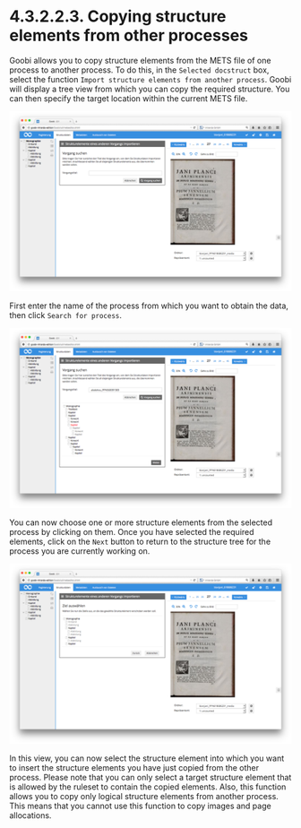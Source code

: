 # 4.3.2.2.3. Copying structure elements from other processes

Goobi allows you to copy structure elements from the METS file of one process to another process. To do this, in the `Selected docstruct` box, select the function `Import structure elements from another process`. Goobi will display a tree view from which you can copy the required structure. You can then specify the target location within the current METS file. 

![Searching for a process from which you want to obtain data](../../../../.gitbook/assets/046d.png)

First enter the name of the process from which you want to obtain the data, then click `Search for process`.

![Selecting the structure element you want to import from the other process](../../../../.gitbook/assets/047d.png)

You can now choose one or more structure elements from the selected process by clicking on them. Once you have selected the required elements, click on the `Next` button to return to the structure tree for the process you are currently working on.

![Selecting the location in the current process to which you want to move the copied structure element](../../../../.gitbook/assets/048d.png)

In this view, you can now select the structure element into which you want to insert the structure elements you have just copied from the other process. Please note that you can only select a target structure element that is allowed by the ruleset to contain the copied elements. Also, this function allows you to copy only logical structure elements from another process. This means that you cannot use this function to copy images and page allocations.

